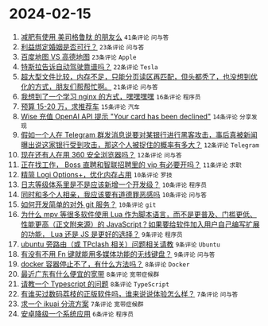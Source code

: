 # 2024-02-15

1. [减肥有使用 美司格鲁肽 的朋友么](https://www.v2ex.com/t/1015678) `41条评论` `问与答`
1. [利益绑定婚姻是否可行？](https://www.v2ex.com/t/1015705) `23条评论` `问与答`
1. [百度地图 VS 高德地图](https://www.v2ex.com/t/1015695) `23条评论` `Apple`
1. [特斯拉告诉自动驾驶靠谱吗？](https://www.v2ex.com/t/1015687) `22条评论` `Tesla`
1. [超大型文件比较，内存不足，只能分页读区再匹配，但头都秃了，也没想到优化的方式，朋友们帮帮忙啊。](https://www.v2ex.com/t/1015733) `21条评论` `问与答`
1. [我想到了一个学习 nginx 的方式，嘿嘿嘿嘿](https://www.v2ex.com/t/1015701) `16条评论` `程序员`
1. [预算 15-20 万，求推荐车](https://www.v2ex.com/t/1015692) `15条评论` `汽车`
1. [Wise 充值 OpenAI API 提示 "Your card has been declined"](https://www.v2ex.com/t/1015685) `14条评论` `分享发现`
1. [假如一个人在 Telegram 群发消息说要对某银行进行黑客攻击，事后真被新闻曝出说这家银行受到攻击，那这个人被捉住的概率有多大？](https://www.v2ex.com/t/1015711) `12条评论` `Telegram`
1. [现在还有人在用 360 安全浏览器吗？](https://www.v2ex.com/t/1015696) `12条评论` `问与答`
1. [正在找工作， Boss 直聘和智联招聘里的 vip 有必要开吗？](https://www.v2ex.com/t/1015720) `11条评论` `求职`
1. [精简 Logi Options+，优化内存占用](https://www.v2ex.com/t/1015714) `10条评论` `罗技`
1. [日志等级体系里是不是应该新增一个开发级？](https://www.v2ex.com/t/1015709) `10条评论` `程序员`
1. [同时和多个人相亲，我应该要有道德罪恶感吗](https://www.v2ex.com/t/1015688) `10条评论` `问与答`
1. [如何开发简单的对外 git 服务？](https://www.v2ex.com/t/1015682) `10条评论` `git`
1. [为什么 mpv 等很多软件使用 Lua 作为脚本语言，而不是更普及、门槛更低、性能更高（正文附来源）的 JavaScript？如果要给软件加入用户自己编写扩展的功能， Lua 还是 JS 是更好的选择？](https://www.v2ex.com/t/1015740) `9条评论` `程序员`
1. [ubuntu 旁路由（或 TPclash 相关）问题相关请教](https://www.v2ex.com/t/1015710) `9条评论` `Ubuntu`
1. [有没有不用 Fn 键就能用多媒体功能的无线键盘？](https://www.v2ex.com/t/1015703) `9条评论` `问与答`
1. [docker 容器停止不了，有什么方法吗？](https://www.v2ex.com/t/1015718) `8条评论` `Docker`
1. [最近广东有什么便宜的宽带](https://www.v2ex.com/t/1015712) `8条评论` `宽带症候群`
1. [请教一个 Typescript 的问题](https://www.v2ex.com/t/1015681) `8条评论` `TypeScript`
1. [有谁买过数码荔枝的正版软件吗，谁来说说体验怎么样？](https://www.v2ex.com/t/1015713) `7条评论` `问与答`
1. [求一个 ikuai 分流方案](https://www.v2ex.com/t/1015706) `7条评论` `宽带症候群`
1. [安卓降级一个系统应用](https://www.v2ex.com/t/1015731) `6条评论` `程序员`
